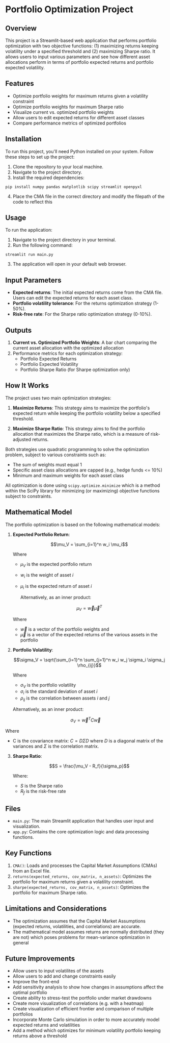 # Portfolio Optimization Project

## Overview

This project is a Streamlit-based web application that performs portfolio optimization with two objective functions: (1) maximizing returns keeping volatility under a specified threshold and (2) maximizing Sharpe ratio. It allows users to input various parameters and see how different asset allocations perform in terms of portfolio expected returns and portfolio expected volatility.

## Features

- Optimize portfolio weights for maximum returns given a volatility constraint
- Optimize portfolio weights for maximum Sharpe ratio
- Visualize current vs. optimized portfolio weights
- Allow users to edit expected returns for different asset classes
- Compare performance metrics of optimized portfolios

## Installation

To run this project, you'll need Python installed on your system. Follow these steps to set up the project:

1. Clone the repository to your local machine.
2. Navigate to the project directory.
3. Install the required dependencies:

```
pip install numpy pandas matplotlib scipy streamlit openpyxl
```
4. Place the CMA file in the correct directory and modify the filepath of the code to reflect this

## Usage

To run the application:

1. Navigate to the project directory in your terminal.
2. Run the following command:

```
streamlit run main.py
```

3. The application will open in your default web browser.

## Input Parameters

- **Expected returns**: The initial expected returns come from the CMA file. Users can edit the expected returns for each asset class.
- **Portfolio volatility tolerance**: For the returns optimization strategy (1-50%).
- **Risk-free rate**: For the Sharpe ratio optimization strategy (0-10%).

## Outputs

1. **Current vs. Optimized Portfolio Weights**: A bar chart comparing the current asset allocation with the optimized allocation
2. Performance metrics for each optimization strategy:
   - Portfolio Expected Returns
   - Portfolio Expected Volatility
   - Portfolio Sharpe Ratio (for Sharpe optimization only)

## How It Works

The project uses two main optimization strategies:

1. **Maximize Returns**: This strategy aims to maximize the portfolio's expected return while keeping the portfolio volatility below a specified threshold.

2. **Maximize Sharpe Ratio**: This strategy aims to find the portfolio allocation that maximizes the Sharpe ratio, which is a measure of risk-adjusted returns.

Both strategies use quadratic programming to solve the optimization problem, subject to various constraints such as:
- The sum of weights must equal 1
- Specific asset class allocations are capped (e.g., hedge funds <= 10%)
- Minimum and maximum weights for each asset class

All optimization is done using ```scipy.optimize.minimize``` which is a method within the SciPy library for minimizing (or maximizing) objective functions subject to constraints.

## Mathematical Model

The portfolio optimization is based on the following mathematical models:

1. **Expected Portfolio Return**:

   $$\mu_V = \sum_{i=1}^n w_i \mu_i$$

   Where
   - $\mu_V$ is the expected portfolio return
   - $w_i$ is the weight of asset $i$
   - $\mu_i$ is the expected return of asset $i$

      Alternatively, as an inner product:

   $$\mu_V = \vec{w}\vec{\mu}^T$$

   Where
   - $\vec{w}$ is a vector of the portfolio weights and
   - $\vec{\mu}$ is a vector of the expected returns of the various assets in the portfolio

2. **Portfolio Volatility**:

   $$\sigma_V = \sqrt{\sum_{i=1}^n \sum_{j=1}^n w_i w_j \sigma_i \sigma_j \rho_{ij}}$$

   Where
   - $\sigma_V$ is the portfolio volatility
   - $\sigma_i$ is the standard deviation of asset $i$
   - $\rho_{ij}$ is the correlation between assets $i$ and $j$

   Alternatively, as an inner product:

$$\sigma_V = \vec{w}^T C \vec{w}$$

Where
- C is the covariance matrix: $C = D\Sigma D$ where $D$ is a diagonal matrix of the variances and $\Sigma$ is the correlation matrix.

3. **Sharpe Ratio**:

   $$S = \frac{\mu_V - R_f}{\sigma_p}$$

   Where:
   - $S$ is the Sharpe ratio
   - $R_f$ is the risk-free rate

## Files

- `main.py`: The main Streamlit application that handles user input and visualization.
- `app.py`: Contains the core optimization logic and data processing functions.

## Key Functions

1. `CMA()`: Loads and processes the Capital Market Assumptions (CMAs) from an Excel file.
2. `returns(expected_returns, cov_matrix, n_assets)`: Optimizes the portfolio for maximum returns given a volatility constraint.
3. `sharpe(expected_returns, cov_matrix, n_assets)`: Optimizes the portfolio for maximum Sharpe ratio.

## Limitations and Considerations

- The optimization assumes that the Capital Market Assumptions (expected returns, volatilities, and correlations) are accurate.
- The mathematical model assumes returns are normally distributed (they are not) which poses problems for mean-variance optimization in general

## Future Improvements

- Allow users to input volatilites of the assets
- Allow users to add and change constraints easily
- Improve the front-end
- Add sensitivity analysis to show how changes in assumptions affect the optimal portfolio
- Create ability to stress-test the portfolio under market drawdowns
- Create more visualization of correlations (e.g. with a heatmap)
- Create visualization of efficient frontier and comparison of multiple portfolios
- Incorporate Monte Carlo simulation in order to more accurately model expected returns and volatilities
- Add a method which optimizes for minimum volatility portfolio keeping returns above a threshold


